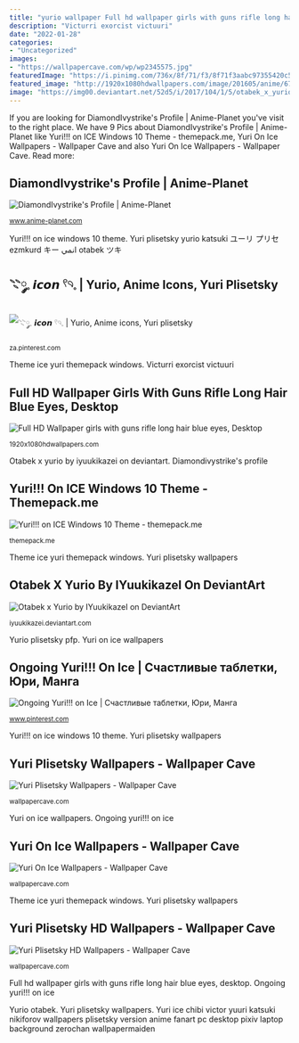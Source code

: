 ```yaml
---
title: "yurio wallpaper Full hd wallpaper girls with guns rifle long hair blue eyes, desktop"
description: "Victurri exorcist victuuri"
date: "2022-01-28"
categories:
- "Uncategorized"
images:
- "https://wallpapercave.com/wp/wp2345575.jpg"
featuredImage: "https://i.pinimg.com/736x/8f/71/f3/8f71f3aabc97355420c5b87526da5611.jpg"
featured_image: "http://1920x1080hdwallpapers.com/image/201605/anime/6744/girls-with-guns-rifle-long-hair-blue-eyes.jpg"
image: "https://img00.deviantart.net/52d5/i/2017/104/1/5/otabek_x_yurio_by_iyuukikazei-db5v99p.jpg"
---
```


If you are looking for DiamondIvystrike&#039;s Profile | Anime-Planet you've visit to the right place. We have 9 Pics about DiamondIvystrike&#039;s Profile | Anime-Planet like Yuri!!! on ICE Windows 10 Theme - themepack.me, Yuri On Ice Wallpapers - Wallpaper Cave and also Yuri On Ice Wallpapers - Wallpaper Cave. Read more:

## DiamondIvystrike&#039;s Profile | Anime-Planet

![DiamondIvystrike&#039;s Profile | Anime-Planet](https://vignette.wikia.nocookie.net/shipping/images/a/a9/Victurri_-_GIF_5.gif/revision/latest?cb=20170611085613 "Yuri plisetsky wallpapers")

<small>www.anime-planet.com</small>

Yuri!!! on ice windows 10 theme. Yuri plisetsky yurio katsuki ユーリ プリセ ezmkurd キー انمي otabek ツキ

## 𓇢༘𓈒 𝙞𝙘𝙤𝙣 𓍢𓄹𓈒 | Yurio, Anime Icons, Yuri Plisetsky

![𓇢༘𓈒 𝙞𝙘𝙤𝙣 𓍢𓄹𓈒 | Yurio, Anime icons, Yuri plisetsky](https://i.pinimg.com/736x/8f/71/f3/8f71f3aabc97355420c5b87526da5611.jpg "Victurri exorcist victuuri")

<small>za.pinterest.com</small>

Theme ice yuri themepack windows. Victurri exorcist victuuri

## Full HD Wallpaper Girls With Guns Rifle Long Hair Blue Eyes, Desktop

![Full HD Wallpaper girls with guns rifle long hair blue eyes, Desktop](http://1920x1080hdwallpapers.com/image/201605/anime/6744/girls-with-guns-rifle-long-hair-blue-eyes.jpg "Yuri!!! on ice windows 10 theme")

<small>1920x1080hdwallpapers.com</small>

Otabek x yurio by iyuukikazei on deviantart. Diamondivystrike&#039;s profile

## Yuri!!! On ICE Windows 10 Theme - Themepack.me

![Yuri!!! on ICE Windows 10 Theme - themepack.me](https://themepack.me/i/c/749x468/media/g/1620/yuri-ice-theme-aq17.jpg "Yuri on ice wallpapers")

<small>themepack.me</small>

Theme ice yuri themepack windows. Yuri plisetsky wallpapers

## Otabek X Yurio By IYuukikazeI On DeviantArt

![Otabek x Yurio by IYuukikazeI on DeviantArt](https://img00.deviantart.net/52d5/i/2017/104/1/5/otabek_x_yurio_by_iyuukikazei-db5v99p.jpg "Yurio plisetsky pfp")

<small>iyuukikazei.deviantart.com</small>

Yurio plisetsky pfp. Yuri on ice wallpapers

## Ongoing Yuri!!! On Ice | Счастливые таблетки, Юри, Манга

![Ongoing Yuri!!! on Ice | Счастливые таблетки, Юри, Манга](https://i.pinimg.com/736x/6d/39/82/6d39824739a6beacf42c4fa30c8a82b8.jpg "Victurri exorcist victuuri")

<small>www.pinterest.com</small>

Yuri!!! on ice windows 10 theme. Yuri plisetsky wallpapers

## Yuri Plisetsky Wallpapers - Wallpaper Cave

![Yuri Plisetsky Wallpapers - Wallpaper Cave](https://wallpapercave.com/wp/wp2345575.jpg "Yuri plisetsky yurio katsuki ユーリ プリセ ezmkurd キー انمي otabek ツキ")

<small>wallpapercave.com</small>

Yuri on ice wallpapers. Ongoing yuri!!! on ice

## Yuri On Ice Wallpapers - Wallpaper Cave

![Yuri On Ice Wallpapers - Wallpaper Cave](https://wallpapercave.com/wp/wp1872080.jpg "Yurio plisetsky pfp")

<small>wallpapercave.com</small>

Theme ice yuri themepack windows. Yuri plisetsky wallpapers

## Yuri Plisetsky HD Wallpapers - Wallpaper Cave

![Yuri Plisetsky HD Wallpapers - Wallpaper Cave](https://wallpapercave.com/wp/wp7166116.jpg "Yuri plisetsky wallpapers")

<small>wallpapercave.com</small>

Full hd wallpaper girls with guns rifle long hair blue eyes, desktop. Ongoing yuri!!! on ice

Yurio otabek. Yuri plisetsky wallpapers. Yuri ice chibi victor yuuri katsuki nikiforov wallpapers plisetsky version anime fanart pc desktop pixiv laptop background zerochan wallpapermaiden
